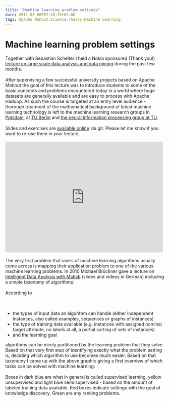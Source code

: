 ```yaml
---
title: "Machine learning problem settings"
date: 2011-08-06T07:10:15+02:00
tags: Apache Mahout,Science,Theory,Machine Learning,
---
```


# Machine learning problem settings


Together with Sebastian Schelter I held a Nokia sponsored (Thank you!) <a 
href="http://lsf.tubit.tu-berlin.de/qisserver/servlet/de.his.servlet.RequestDispatcherServlet?state=verpublish&status=in
it&vmfile=no&publishid=116540&moduleCall=webInfo&publishConfFile=webInfo&publishSubDir=veranstaltung">lecture on large 
scale data analysis and data mining</a> during the past few months. <br><br>After supervising a few successful 
university projects based on Apache Mahout the goal of this lecture was to introduce students to some of the basic 
concepts and problems encountered today in a world where huge datasets are generally available and are easy to process 
with Apache Hadoop. As such the course is targeted at an entry level audience - thorough treatment of the mathematical 
background of latest machine learning technology is left to the machine learning research groups in <a 
href="http://www.cs.uni-potsdam.de/~scheffer/">Potsdam</a>, at <a 
href="http://www.ml.tu-berlin.de/menue/machine_learning/">TU Berlin</a> and <a href="http://www.ni.tu-berlin.de/">the 
neural information processing group at TU</a>.<br><br>Slides and exercises are <a 
href="https://github.com/MaineC/aim3-tu-berlin">available online</a> via git. Please let me know if you want to re-use 
them in your lecture.<br><br><iframe width="500" height="350" frameborder="0" scrolling="no" marginheight="0" 
marginwidth="0" src="http://www.piritiles.com/map/6146433?embed=1"></iframe><br><br>The very first problem that users 
of machine learning algorithms usually come across is mapping their application problem to one of the various machine 
learning problems. In 2010 Michael Brückner gave a lecture on <a 
href="http://www.cs.uni-potsdam.de/ml/teaching/ws10/ida.html">Intelligent Data Analysis with Matlab</a> (slides and 
videos in German) including a simple taxonomy of algorithms:<br><br>According to <br><br><ul><br><li>the types of input 
data an algorithm can handle (either independent instances, also called examples, sequences or graphs of 
instances)<br><li>the type of training data available (e.g. instances with assigned nominal target attribute, no labels 
at all, a partial sorting of sets of instances)<br><li>and the learning goal<br></ul> algorithms can be nicely 
partitioned by the learning problem that they solve. Based on that very first step of identifying exactly what the 
problem setting is, deciding which algorithm to use becomes much easier. Based on that taxonomy I came up with the 
above graphic giving a first overview of which tasks can be solved with machine learning:<br><br>Boxes in dark blue are 
what in general is called supervised learning, yellow unsupervised and light blue semi supervised - based on the amount 
of labeled training data available. Red boxes indicate settings with the goal of knowledge discovery. Green are any 
ranking problems.<br>
